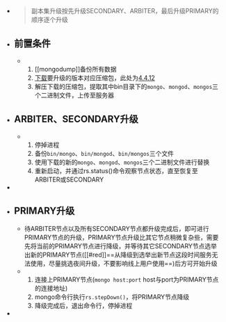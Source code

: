 - > 副本集升级按先升级SECONDARY、ARBITER，最后升级PRIMARY的顺序逐个升级
- ## 前置条件
	- 1. [[mongodump]]备份所有数据
	  2. [下载](https://www.mongodb.com/try/download/community?tck=docs_server)要升级的版本对应压缩包，此处为[4.4.12](https://fastdl.mongodb.org/linux/mongodb-linux-x86_64-rhel70-4.4.12.tgz)
	  3. 解压下载的压缩包，提取其中bin目录下的`mongo`、`mongod`、`mongos`三个二进制文件，上传至服务器
- ## ARBITER、SECONDARY升级
	- 1. 停掉进程
	  2. 备份`bin/mongo`、`bin/mongod`、`bin/mongos`三个文件
	  3. 使用下载的新的`mongo`、`mongod`、`mongos`三个二进制文件进行替换
	  4. 重新启动，并通过rs.status()命令观察节点状态，直至恢复至ARBITER或SECONDARY
-
- ## PRIMARY升级
	- 待ARBITER节点以及所有SECONDARY节点都升级完成后，即可进行PRIMARY节点的升级，PRIMARY节点升级比其它节点稍微复杂些，需要先将当前的PRIMARY节点进行降级，并等待其它SECONDARY节点选举出新的PRIMARY节点([[#red]]==从降级到选举出新节点这段时间服务无法使用，尽量挑选夜间升级，不要影响线上用户使用==)后方可开始升级
	- 1. 连接上PRIMARY节点(`mongo host:port` host与port为PRIMARY节点的连接地址)
	  2. mongo命令行执行`rs.stepDown()`，将PRIMARY节点降级
	  3. 降级完成后，退出命令行，停掉进程
-